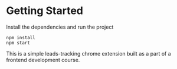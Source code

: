 # Getting Started

Install the dependencies and run the project

```
npm install
npm start
```

This is a simple leads-tracking chrome extension built as a part of a frontend development course.
